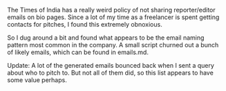 The Times of India has a really weird policy of not sharing reporter/editor emails on bio pages. Since a lot of my time as a freelancer is spent getting contacts for pitches, I found this extremely obnoxious. 

So I dug around a bit and found what appears to be the email naming pattern most common in the company. A small script churned out a bunch of likely emails, which can be found in emails.md.

Update: A lot of the generated emails bounced back when I sent a query about who to pitch to. But not all of them did, so this list appears to have some value perhaps.
